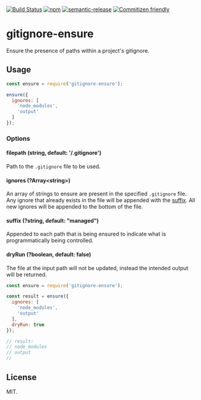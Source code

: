 [![Build Status](https://img.shields.io/travis/seek-oss/gitignore-ensure/master.svg?style=flat-square)](http://travis-ci.org/seek-oss/gitignore-ensure) [![npm](https://img.shields.io/npm/v/gitignore-ensure.svg?style=flat-square)](https://www.npmjs.com/package/gitignore-ensure) [![semantic-release](https://img.shields.io/badge/%20%20%F0%9F%93%A6%F0%9F%9A%80-semantic--release-e10079.svg?style=flat-square)](https://github.com/semantic-release/semantic-release) [![Commitizen friendly](https://img.shields.io/badge/commitizen-friendly-brightgreen.svg?style=flat-square)](http://commitizen.github.io/cz-cli/)

# gitignore-ensure

Ensure the presence of paths within a project's gitignore.

## Usage

```js
const ensure = require('gitignore-ensure');

ensure({
  ignores: [
    'node_modules',
    'output'
  ]
});
```

### Options

#### filepath (string, default: '<cwd>/.gitignore')
Path to the `.gitignore` file to be used.

#### ignores (?Array\<string>)
An array of strings to ensure are present in the specified `.gitignore` file. Any ignore that already exists in the file will be appended with the [suffix](#suffix). All new ignores will be appended to the bottom of the file.

<a id="suffix">

#### suffix (?string, default: "managed")
Appended to each path that is being ensured to indicate what is programmatically being controlled.

#### dryRun (?boolean, default: false)
The file at the input path will not be updated, instead the intended output will be returned.

```js
const ensure = require('gitignore-ensure');

const result = ensure({
  ignores: [
    'node_modules',
    'output'
  ],
  dryRun: true
});

// result:
// node_modules
// output
//
```

## License

MIT.
